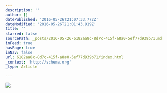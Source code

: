 ```yaml
---
description: ''
author: []
datePublished: '2016-05-26T21:07:33.772Z'
dateModified: '2016-05-26T21:01:43.919Z'
title: ''
starred: false
sourcePath: _posts/2016-05-26-6182aa8c-8d7c-415f-a8a0-5ef77d939b71.md
inFeed: true
hasPage: true
inNav: false
url: 6182aa8c-8d7c-415f-a8a0-5ef77d939b71/index.html
_context: 'http://schema.org'
_type: Article

---
```

![](https://the-grid-user-content.s3-us-west-2.amazonaws.com/79d18c4f-3dc3-4cb6-9459-48012410e5dc.jpg)